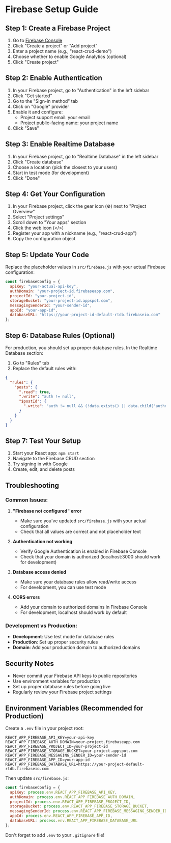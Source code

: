 # Firebase Setup Guide

## Step 1: Create a Firebase Project

1. Go to [Firebase Console](https://console.firebase.google.com/)
2. Click "Create a project" or "Add project"
3. Enter a project name (e.g., "react-crud-demo")
4. Choose whether to enable Google Analytics (optional)
5. Click "Create project"

## Step 2: Enable Authentication

1. In your Firebase project, go to "Authentication" in the left sidebar
2. Click "Get started"
3. Go to the "Sign-in method" tab
4. Click on "Google" provider
5. Enable it and configure:
   - Project support email: your email
   - Project public-facing name: your project name
6. Click "Save"

## Step 3: Enable Realtime Database

1. In your Firebase project, go to "Realtime Database" in the left sidebar
2. Click "Create database"
3. Choose a location (pick the closest to your users)
4. Start in test mode (for development)
5. Click "Done"

## Step 4: Get Your Configuration

1. In your Firebase project, click the gear icon (⚙️) next to "Project Overview"
2. Select "Project settings"
3. Scroll down to "Your apps" section
4. Click the web icon (</>)
5. Register your app with a nickname (e.g., "react-crud-app")
6. Copy the configuration object

## Step 5: Update Your Code

Replace the placeholder values in `src/firebase.js` with your actual Firebase configuration:

```javascript
const firebaseConfig = {
  apiKey: "your-actual-api-key",
  authDomain: "your-project-id.firebaseapp.com",
  projectId: "your-project-id",
  storageBucket: "your-project-id.appspot.com",
  messagingSenderId: "your-sender-id",
  appId: "your-app-id",
  databaseURL: "https://your-project-id-default-rtdb.firebaseio.com"
};
```

## Step 6: Database Rules (Optional)

For production, you should set up proper database rules. In the Realtime Database section:

1. Go to "Rules" tab
2. Replace the default rules with:

```json
{
  "rules": {
    "posts": {
      ".read": true,
      ".write": "auth != null",
      "$postId": {
        ".write": "auth != null && (!data.exists() || data.child('authorId').val() === auth.uid)"
      }
    }
  }
}
```

## Step 7: Test Your Setup

1. Start your React app: `npm start`
2. Navigate to the Firebase CRUD section
3. Try signing in with Google
4. Create, edit, and delete posts

## Troubleshooting

### Common Issues:

1. **"Firebase not configured" error**
   - Make sure you've updated `src/firebase.js` with your actual configuration
   - Check that all values are correct and not placeholder text

2. **Authentication not working**
   - Verify Google Authentication is enabled in Firebase Console
   - Check that your domain is authorized (localhost:3000 should work for development)

3. **Database access denied**
   - Make sure your database rules allow read/write access
   - For development, you can use test mode

4. **CORS errors**
   - Add your domain to authorized domains in Firebase Console
   - For development, localhost should work by default

### Development vs Production:

- **Development**: Use test mode for database rules
- **Production**: Set up proper security rules
- **Domain**: Add your production domain to authorized domains

## Security Notes

- Never commit your Firebase API keys to public repositories
- Use environment variables for production
- Set up proper database rules before going live
- Regularly review your Firebase project settings

## Environment Variables (Recommended for Production)

Create a `.env` file in your project root:

```
REACT_APP_FIREBASE_API_KEY=your-api-key
REACT_APP_FIREBASE_AUTH_DOMAIN=your-project.firebaseapp.com
REACT_APP_FIREBASE_PROJECT_ID=your-project-id
REACT_APP_FIREBASE_STORAGE_BUCKET=your-project.appspot.com
REACT_APP_FIREBASE_MESSAGING_SENDER_ID=your-sender-id
REACT_APP_FIREBASE_APP_ID=your-app-id
REACT_APP_FIREBASE_DATABASE_URL=https://your-project-default-rtdb.firebaseio.com
```

Then update `src/firebase.js`:

```javascript
const firebaseConfig = {
  apiKey: process.env.REACT_APP_FIREBASE_API_KEY,
  authDomain: process.env.REACT_APP_FIREBASE_AUTH_DOMAIN,
  projectId: process.env.REACT_APP_FIREBASE_PROJECT_ID,
  storageBucket: process.env.REACT_APP_FIREBASE_STORAGE_BUCKET,
  messagingSenderId: process.env.REACT_APP_FIREBASE_MESSAGING_SENDER_ID,
  appId: process.env.REACT_APP_FIREBASE_APP_ID,
  databaseURL: process.env.REACT_APP_FIREBASE_DATABASE_URL
};
```

Don't forget to add `.env` to your `.gitignore` file! 